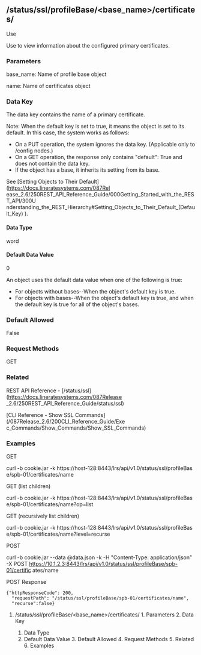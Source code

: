 ## /status/ssl/profileBase/<base_name>/certificates/<name>

Use

Use to view information about the configured primary certificates.

### Parameters

base_name: Name of profile base object

name: Name of certificates object

### Data Key

The data key contains the name of a primary certificate.

Note: When the default key is set to true, it means the object is set to its
default. In this case, the system works as follows:

  * On a PUT operation, the system ignores the data key. (Applicable only to /config nodes.)
  * On a GET operation, the response only contains "default": True and does not contain the data key.
  * If the object has a base, it inherits its setting from its base.

See [Setting Objects to Their Default](https://docs.lineratesystems.com/087Rel
ease_2.6/250REST_API_Reference_Guide/000Getting_Started_with_the_REST_API/300U
nderstanding_the_REST_Hierarchy#Setting_Objects_to_Their_Default_(Default_Key)
).

#### Data Type

word

#### Default Data Value

0

An object uses the default data value when one of the following is true:

  * For objects without bases--When the object's default key is true.
  * For objects with bases--When the object's default key is true, and when the default key is true for all of the object's bases.

### Default Allowed

False

### Request Methods

GET

### Related

REST API Reference - [/status/ssl](https://docs.lineratesystems.com/087Release
_2.6/250REST_API_Reference_Guide/status/ssl)

[CLI Reference - Show SSL Commands](/087Release_2.6/200CLI_Reference_Guide/Exe
c_Commands/Show_Commands/Show_SSL_Commands)

### Examples

GET

curl -b cookie.jar -k https://host-128:8443/lrs/api/v1.0/status/ssl/profileBas
e/spb-01/certificates/name

GET (list children)

curl -b cookie.jar -k https://host-128:8443/lrs/api/v1.0/status/ssl/profileBas
e/spb-01/certificates/name?op=list

GET (recursively list children)

curl -b cookie.jar -k https://host-128:8443/lrs/api/v1.0/status/ssl/profileBas
e/spb-01/certificates/name?level=recurse

POST

curl -b cookie.jar --data @data.json -k -H "Content-Type: application/json" -X
POST https://10.1.2.3:8443/lrs/api/v1.0/status/ssl/profileBase/spb-01/certific
ates/name

POST Response

    
    
    {"httpResponseCode": 200,
      "requestPath": "/status/ssl/profileBase/spb-01/certificates/name",
      "recurse":false}

  1. /status/ssl/profileBase/<base_name>/certificates/<name>
    1. Parameters
    2. Data Key
      1. Data Type
      2. Default Data Value
    3. Default Allowed
    4. Request Methods
    5. Related
    6. Examples

